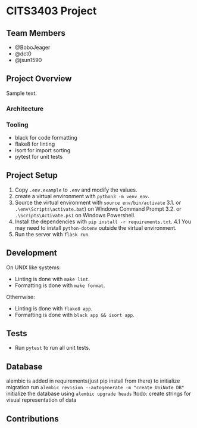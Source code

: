 # CITS3403 Project

## Team Members

- @BoboJeager
- @dct0
- @jsun1590

## Project Overview

Sample text.

### Architecture

### Tooling

- black for code formatting
- flake8 for linting
- isort for import sorting
- pytest for unit tests

## Project Setup

1. Copy `.env.example` to `.env` and modify the values.
2. create a virtual environment with `python3 -m venv env`.
3. Source the virtual environment with `source env/bin/activate`
  3.1. or `.\env\Scripts\activate.bat`) on Windows Command Prompt
  3.2. or `.\Scripts\Activate.ps1` on Windows Powershell.
4. Install the dependencies with `pip install -r requirements.txt`.
  4.1 You may need to install `python-dotenv` outside the virtual environment.
5. Run the server with `flask run`.

## Development

On UNIX like systems:

- Linting is done with `make lint`.
- Formatting is done with `make format`.

Otherrwise:

- Linting is done with `flake8 app`.
- Formatting is done with `black app && isort app`.

## Tests

- Run `pytest` to run all unit tests.

## Database
alembic is added in requirements(just pip install from there)
to initialize migration run `alembic revision --autogenerate -m "create UniNote DB"`
initialize the database using `alembic upgrade heads`
  !todo:
  create strings for visual representation of data

## Contributions
